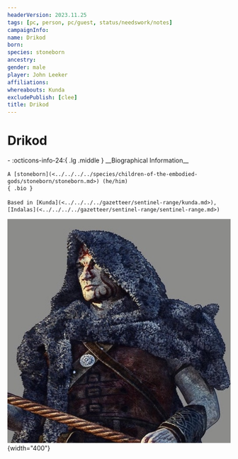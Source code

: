 ```yaml
---
headerVersion: 2023.11.25
tags: [pc, person, pc/guest, status/needswork/notes]
campaignInfo:
name: Drikod
born:
species: stoneborn
ancestry:
gender: male
player: John Leeker
affiliations:
whereabouts: Kunda
excludePublish: [clee]
title: Drikod
---
```

# Drikod
<div class="grid cards ext-narrow-margin ext-one-column" markdown>
- :octicons-info-24:{ .lg .middle } __Biographical Information__

    A [stoneborn](<../../../../species/children-of-the-embodied-gods/stoneborn/stoneborn.md>) (he/him)  
    { .bio }

    Based in [Kunda](<../../../../gazetteer/sentinel-range/kunda.md>), [Indalas](<../../../../gazetteer/sentinel-range/sentinel-range.md>)
</div>


![Drikod Portrait](../../../../assets/drikod-portrait.jpg){width="400"}